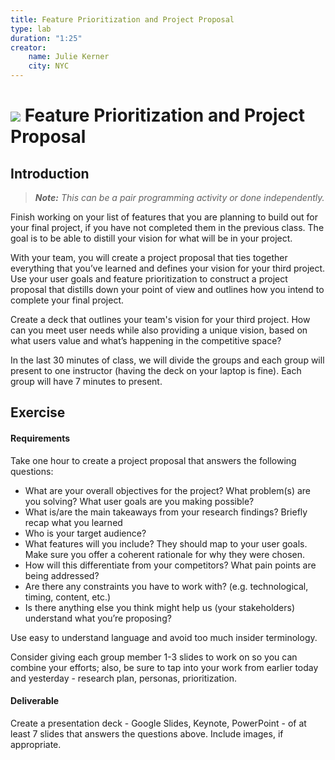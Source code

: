 ```yaml
---
title: Feature Prioritization and Project Proposal
type: lab
duration: "1:25"
creator:
    name: Julie Kerner
    city: NYC
---
```


# ![](https://ga-dash.s3.amazonaws.com/production/assets/logo-9f88ae6c9c3871690e33280fcf557f33.png) Feature Prioritization and Project Proposal

## Introduction

> ***Note:*** _This can be a pair programming activity or done independently._

Finish working on your list of features that you are planning to build out for your final project, if you have not completed them in the previous class. The goal is to be able to distill your vision for what will be in your project.

With your team, you will create a project proposal that ties together everything that you’ve learned and defines your vision for your third project. Use your user goals and feature prioritization to construct a project proposal that distills down your point of view and outlines how you intend to complete your final project.

Create a deck that outlines your team's vision for your third project. How can you meet user needs while also providing a unique vision, based on what users value and what’s happening in the competitive space?

In the last 30 minutes of class, we will divide the groups and each group will present to one instructor (having the deck on your laptop is fine). Each group will have 7 minutes to present.

## Exercise

#### Requirements

Take one hour to create a project proposal that answers the following questions:

- What are your overall objectives for the project? What problem(s) are you solving? What user goals are you making possible?
- What is/are the main takeaways from your research findings? Briefly recap what you learned
- Who is your target audience?
- What features will you include? They should map to your user goals. Make sure you offer a coherent rationale for why they were chosen.
- How will this differentiate from your competitors? What pain points are being addressed?
- Are there any constraints you have to work with? (e.g. technological, timing, content, etc.)
- Is there anything else you think might help us (your stakeholders) understand what you’re proposing?

Use easy to understand language and avoid too much insider terminology.  

Consider giving each group member 1-3 slides to work on so you can combine your efforts; also, be sure to tap into your work from earlier today and yesterday - research plan, personas, prioritization.


#### Deliverable

Create a presentation deck - Google Slides, Keynote, PowerPoint - of at least 7 slides that answers the questions above. Include images, if appropriate.
